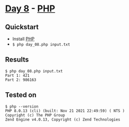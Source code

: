 # [Day 8](https://adventofcode.com/2021/day/8) - [PHP](https://www.php.net/)

## Quickstart
* Install [PHP](https://www.php.net/)
* `$ php day_08.php input.txt`

## Results
```console
$ php day_08.php input.txt
Part 1: 421
Part 2: 986163
```

## Tested on
```console
$ php --version
PHP 8.0.13 (cli) (built: Nov 21 2021 22:49:59) ( NTS )
Copyright (c) The PHP Group
Zend Engine v4.0.13, Copyright (c) Zend Technologies
```